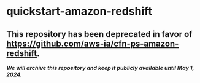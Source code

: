# quickstart-amazon-redshift 
## This repository has been deprecated in favor of https://github.com/aws-ia/cfn-ps-amazon-redshift. 
***We will archive this repository and keep it publicly available until May 1, 2024.***

